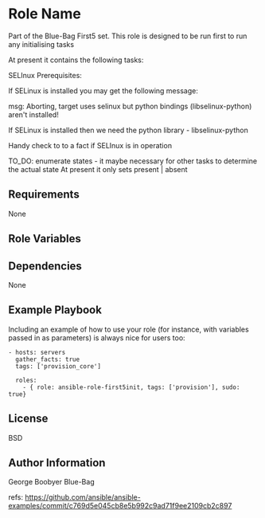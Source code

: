 Role Name
=========

Part of the Blue-Bag First5 set.
This role is designed to be run first to run any initialising tasks


At present it contains the following tasks:

SELInux  Prerequisites:

If SELinux is installed you may get the following message:

  msg: Aborting, target uses selinux but python bindings (libselinux-python) aren't installed!

If SELinux is installed then we need the python library - libselinux-python

Handy check to to a fact if SELInux is in operation

TO_DO: enumerate states - it maybe necessary for other tasks to determine the actual state
At present it only sets present | absent


Requirements
------------

None

Role Variables
--------------



Dependencies
------------

None

Example Playbook
----------------

Including an example of how to use your role (for instance, with variables passed in as parameters) is always nice for users too:

    - hosts: servers
      gather_facts: true
      tags: ['provision_core']

      roles:
        - { role: ansible-role-first5init, tags: ['provision'], sudo: true}

License
-------

BSD

Author Information
------------------

George Boobyer Blue-Bag

refs:
https://github.com/ansible/ansible-examples/commit/c769d5e045cb8e5b992c9ad71f9ee2109cb2c897



